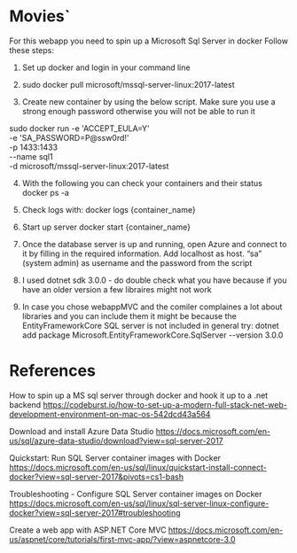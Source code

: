 # Movies`

For this webapp you need to spin up a Microsoft Sql Server in docker
Follow these steps:

1. Set up docker and login in your command line

2.	sudo docker pull microsoft/mssql-server-linux:2017-latest

3.	Create new container by using the below script. Make sure you use a strong enough password otherwise you will not be able to run it

sudo docker run -e 'ACCEPT_EULA=Y' \
-e 'SA_PASSWORD=P@ssw0rd!' \
-p 1433:1433 \
--name sql1 \
-d microsoft/mssql-server-linux:2017-latest

4. With the following you can check your containers and their status
docker ps -a

5. Check logs with:
docker logs {container_name}

6. Start up server
docker start {container_name}

7. Once the database server is up and running, open Azure and connect to it by filling in the required information. 
Add localhost as host. “sa” (system admin) as username and the password from the script

8. I used dotnet sdk 3.0.0 - do double check what you have because if you have an older version a few libraires might not work

9. In case you chose webappMVC and the comiler complaines a lot about libraries and you can include them it might be 
because the EntityFrameworkCore SQL server is not included in general try:
dotnet add package Microsoft.EntityFrameworkCore.SqlServer --version 3.0.0


# References

How to spin up a MS sql server through docker and hook it up to a .net backend
https://codeburst.io/how-to-set-up-a-modern-full-stack-net-web-development-environment-on-mac-os-542dcd43a564

Download and install Azure Data Studio
https://docs.microsoft.com/en-us/sql/azure-data-studio/download?view=sql-server-2017

Quickstart: Run SQL Server container images with Docker
https://docs.microsoft.com/en-us/sql/linux/quickstart-install-connect-docker?view=sql-server-2017&pivots=cs1-bash

Troubleshooting - Configure SQL Server container images on Docker
https://docs.microsoft.com/en-us/sql/linux/sql-server-linux-configure-docker?view=sql-server-2017#troubleshooting

Create a web app with ASP.NET Core MVC
https://docs.microsoft.com/en-us/aspnet/core/tutorials/first-mvc-app/?view=aspnetcore-3.0